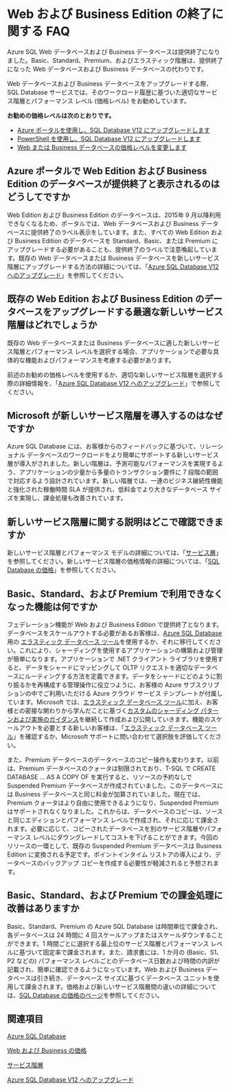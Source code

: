 <properties
   pageTitle="Azure SQL Database Web および Business Edition 終了に関する FAQ |Microsoft Azure"
   description="Azure SQL Web および Business データベースの提供終了日と新しいサービス階層の機能について説明しています。"
   services="sql-database"
   documentationCenter="na"
   authors="stevestein"
   manager="jhubbard"
   editor="monicar" />
<tags
   ms.service="sql-database"
   ms.devlang="na"
   ms.topic="article"
   ms.tgt_pltfrm="na"
   ms.workload="data-management"
   ms.date="05/09/2016"
   ms.author="sstein" />

# Web および Business Edition の終了に関する FAQ

Azure SQL Web データベースおよび Business データベースは提供終了になりました。Basic、Standard、Premium、およびエラスティック階層は、提供終了になった Web データベースおよび Business データベースの代わりです。

Web データベースおよび Business データベースをアップグレードする際、SQL Database サービスでは、そのワークロード履歴に基づいた適切なサービス階層とパフォーマンス レベル (価格レベル) をお勧めしています。

**お勧めの価格レベルは次のとおりです。**

- [Azure ポータルを使用し、SQL Database V12 にアップグレードします](sql-database-upgrade-server-portal.md)
- [PowerShell を使用し、SQL Database V12 にアップグレードします](sql-database-upgrade-server-powershell.md)
- [Web または Business データベースの価格レベルを変更します](sql-database-service-tier-advisor.md)



## Azure ポータルで Web Edition および Business Edition のデータベースが提供終了と表示されるのはどうしてですか

Web Edition および Business Edition のデータベースは、2015年 9 月以降利用できなくなるため、ポータルでは、Web データベースおよび Business データベースに提供終了のラベル表示をしています。また、すべての Web Edition および Business Edition のデータベースを Standard、Basic、または Premium にアップグレードする必要があることも、提供終了のラベルで注意喚起しています。既存の Web データベースまたは Business データベースを新しいサービス階層にアップグレードする方法の詳細については、「[Azure SQL Database V12 へのアップグレード](sql-database-upgrade-server-portal.md)」を参照してください。

## 既存の Web Edition および Business Edition のデータベースをアップグレードする最適な新しいサービス階層はどれでしょうか

既存の Web データベースまたは Business データベースに適した新しいサービス階層とパフォーマンス レベルを選択する場合、アプリケーションで必要な具体的な機能およびパフォーマンスを考慮する必要があります。

前述のお勧めの価格レベルを使用するか、適切な新しいサービス階層を選択する際の詳細情報を、「[Azure SQL Database V12 へのアップグレード](sql-database-upgrade-server-portal.md)」で参照してください。

## Microsoft が新しいサービス階層を導入するのはなぜですか

Azure SQL Database には、お客様からのフィードバックに基づいて、リレーショナル データベースのワークロードをより簡単にサポートする新しいサービス層が導入がされました。新しい階層は、予測可能なパフォーマンスを実現するよう、アプリケーションの少量から多量のトランザクション要件に 7 段階の範囲で対応するよう設計されています。新しい階層では、一連のビジネス継続性機能と強化された稼働時間 SLA が提供され、低料金でより大きなデータベース サイズを実現し、課金処理も改善されています。

## 新しいサービス階層に関する説明はどこで確認できますか

新しいサービス階層とパフォーマンス モデルの詳細については、「[サービス層](sql-database-service-tiers.md)」を参照してください。新しいサービス階層の価格情報の詳細については、「[SQL Database の価格](https://azure.microsoft.com/pricing/details/sql-database/)」を参照してください。

## Basic、Standard、および Premium で利用できなくなった機能は何ですか

フェデレーション機能が Web および Business Edition で提供終了となります。データベースをスケールアウトする必要があるお客様は、[Azure SQL Database](sql-database-elastic-scale-get-started.md) 用の [エラスティック データベース ツール](sql-database-elastic-scale-get-started.md)を使用するか、それに移行してください。これにより、シャーディングを使用するアプリケーションの構築および管理が簡単になります。アプリケーションで .NET クライアント ライブラリを使用すると、データをシャードにマッピングして OLTP リクエストを適切なデータベースにルーティングする方法を定義できます。データをシャードにどのように割り振るかを再構成する管理操作に役立つように、お客様の Azure サブスクリプションの中でご利用いただける Azure クラウド サービス テンプレートが付属しています。Microsoft では、[エラスティック データベース ツール](sql-database-elastic-scale-get-started.md)に加え、お客様との密接な関わりから学んだことに基づく[カスタムのシャーディング パターンおよび実施のガイダンス](https://msdn.microsoft.com/library/azure/dn764977.aspx)を継続して作成および公開していきます。機能のスケールアウトを必要とする新しいお客様は、「[エラスティック データベース ツール](sql-database-elastic-scale-get-started.md)」を確認するか、Microsoft サポートに問い合わせて選択肢を評価してください。

また、Premium データベースのデータベースのコピー操作も変わります。以前は、Premium データベースのクォータは制限されており、T-SQL で CREATE DATABASE … AS A COPY OF を実行すると、リソースの予約なしで Suspended Premium データベースが作成されていました。このデータベースには Business データベースと同じ料金が加算されていました。現在では、Premium クォータはより自由に使用できるようになり、Suspended Premium はサポートされなくなりました。これからは、データベースのコピーは、ソースと同じエディションとパフォーマンス レベルで作成され、それに応じて課金されます。必要に応じて、コピーされたデータベースを別のサービス階層やパフォーマンス レベルにダウングレードしてコストを下げることができます。今回のリリースの一環として、既存の Suspended Premium データベースは Business Edition に変換される予定です。ポイントインタイム リストアの導入により、データベースのバックアップ コピーを作成する必要性が軽減されると予想されます。

## Basic、Standard、および Premium での課金処理に改善はありますか

Basic、Standard、Premium の Azure SQL Database は時間単位で課金され、各データベースは 24 時間に 4 回スケールアップまたはスケールダウンすることができます。1 時間ごとに選択する最上位のサービス階層とパフォーマンス レベルに基づいて固定率で課金されます。また、請求書には、1 か月の (Basic、S1、P2 などの) パフォーマンス レベルごとのデータベース日数および時間の内訳が記載され、簡単に確認できるようになっています。Web および Business データベースは引き続き、データベース サイズに基づくデータベース ユニットを使用して課金されます。価格および新しいサービス階層間の違いの詳細については、[SQL Database の価格のページ](https://azure.microsoft.com/pricing/details/sql-database/)を参照してください。


## 関連項目

[Azure SQL Database](https://azure.microsoft.com/documentation/services/sql-database/)

[Web および Business の価格](https://azure.microsoft.com/pricing/details/sql-database/web-business/)

[サービス階層](sql-database-service-tiers.md)

[Azure SQL Database V12 へのアップグレード](sql-database-upgrade-server-portal.md)

<!---HONumber=AcomDC_0518_2016-->